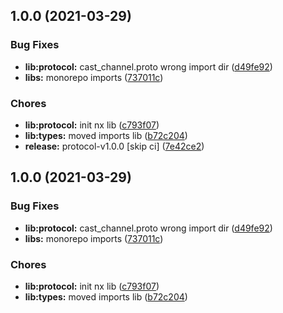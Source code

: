 ## 1.0.0 (2021-03-29)


### Bug Fixes

* **lib:protocol:** cast_channel.proto wrong import dir ([d49fe92](https://github.com/cast-web/cast-web-nx/commit/d49fe926b4fcf6ac27c54d88e040c0ac51fa91df))
* **libs:** monorepo imports ([737011c](https://github.com/cast-web/cast-web-nx/commit/737011c6d2a32df4bfef61dacd2970802134a18f))


### Chores

* **lib:protocol:** init nx lib ([c793f07](https://github.com/cast-web/cast-web-nx/commit/c793f0777f3e00734bce681ede2c5a1a99553b2b))
* **lib:types:** moved imports lib ([b72c204](https://github.com/cast-web/cast-web-nx/commit/b72c204e37269548b2b4aeb730a5318d59cb59f4))
* **release:** protocol-v1.0.0 [skip ci] ([7e42ce2](https://github.com/cast-web/cast-web-nx/commit/7e42ce2df7a8dd02226ba0ecff873d622d103e19))

## 1.0.0 (2021-03-29)


### Bug Fixes

* **lib:protocol:** cast_channel.proto wrong import dir ([d49fe92](https://github.com/cast-web/cast-web-nx/commit/d49fe926b4fcf6ac27c54d88e040c0ac51fa91df))
* **libs:** monorepo imports ([737011c](https://github.com/cast-web/cast-web-nx/commit/737011c6d2a32df4bfef61dacd2970802134a18f))


### Chores

* **lib:protocol:** init nx lib ([c793f07](https://github.com/cast-web/cast-web-nx/commit/c793f0777f3e00734bce681ede2c5a1a99553b2b))
* **lib:types:** moved imports lib ([b72c204](https://github.com/cast-web/cast-web-nx/commit/b72c204e37269548b2b4aeb730a5318d59cb59f4))

